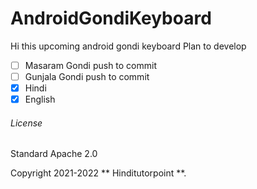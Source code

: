 # AndroidGondiKeyboard
Hi this upcoming android gondi keyboard
Plan to develop

  - [ ] Masaram Gondi push to commit
  - [ ] Gunjala Gondi push to commit
  - [x] Hindi
  - [x] English

###### License
Standard Apache 2.0

Copyright 2021-2022 ** Hinditutorpoint **.
